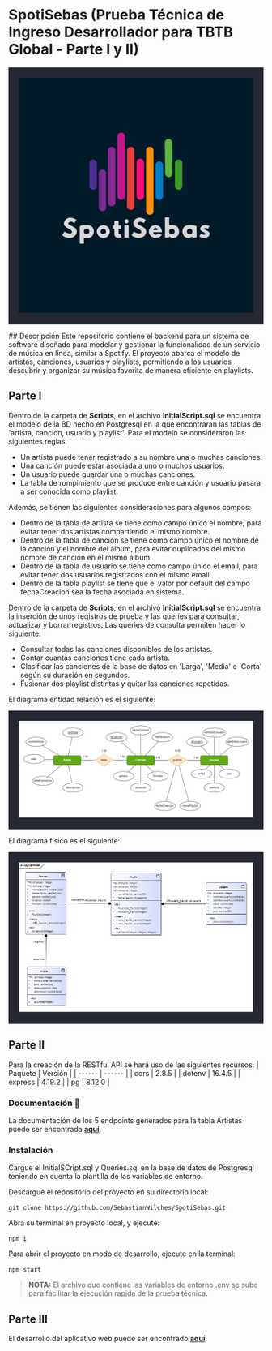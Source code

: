 # SpotiSebas (Prueba Técnica de Ingreso Desarrollador para TBTB Global - Parte I y II)
<p align="center" style="padding: 20px; background: #252832">
    <img src="https://github.com/SebastianWilches/SpotiSebas/blob/main/img/Header.png" alt="Header">
</p>
## Descripción
Este repositorio contiene el backend para un sistema de software diseñado para modelar y gestionar la funcionalidad de un servicio de música en línea, similar a Spotify. El proyecto abarca el modelo de artistas, canciones, usuarios y playlists, permitiendo a los usuarios descubrir y organizar su música favorita de manera eficiente en playlists.

## Parte I
Dentro de la carpeta de **Scripts**, en el archivo **InitialScript.sql** se encuentra el modelo de la BD hecho en Postgresql en la que encontraran las tablas de 'artista, cancion, usuario y playlist'. Para el modelo se consideraron las siguientes reglas:

- Un artista puede tener registrado a su nombre una o muchas canciones.
- Una canción puede estar asociada a uno o muchos usuarios.
- Un usuario puede guardar una o muchas canciones.
- La tabla de rompimiento que se produce entre canción y usuario pasara a ser conocida como playlist.

Además, se tienen las siguientes consideraciones para algunos campos:
- Dentro de la tabla de artista se tiene como campo único el nombre, para evitar tener dos artistas compartiendo el mismo nombre. 
- Dentro de la tabla de canción se tiene como campo único el nombre de la canción y el nombre del álbum, para evitar duplicados del mismo nombre de canción en el mismo álbum.
- Dentro de la tabla de usuario se tiene como campo único el email, para evitar tener dos usuarios registrados con el mismo email.
- Dentro de la tabla playlist se tiene que el valor por default del campo fechaCreacion sea la fecha asociada en sistema. 

Dentro de la carpeta de **Scripts**, en el archivo **InitialScript.sql** se encuentra la inserción de unos registros de prueba y las queries para consultar, actualizar y borrar registros. Las queries de consulta permiten hacer lo siguiente:
- Consultar todas las canciones disponibles de los artistas.
- Contar cuantas canciones tiene cada artista.
- Clasificar las canciones de la base de datos en 'Larga', 'Media' o 'Corta' según su duración en segundos.
- Fusionar dos playlist distintas y quitar las canciones repetidas.

El diagrama entidad relación es el siguiente:
<p align="center" style="padding: 20px; background: #252832">
    <img src="https://github.com/SebastianWilches/SpotiSebas/blob/main/scripts/DiagramaER.png" alt="DiagramaER">
</p>

El diagrama físico es el siguiente:
<p align="center" style="padding: 20px; background: #252832">
    <img src="https://github.com/SebastianWilches/SpotiSebas/blob/main/scripts/DiagramaFisico.png" alt="DiagramaFisico">
</p>

## Parte II
Para la creación de la RESTful API se hará uso de las siguientes recursos:
| Paquete | Versión |
| ------ | ------ |
| cors | 2.8.5 |
| dotenv | 16.4.5 |
| express | 4.19.2 |
| pg | 8.12.0 |

### Documentación 📕
La documentación de los 5 endpoints generados para la tabla Artistas puede ser encontrada [**aquí**](https://documenter.getpostman.com/view/20804832/2sA3XWdJjU).

### Instalación
Cargue el InitialSCript.sql y Queries.sql en la base de datos de Postgresql teniendo en cuenta la plantilla de las variables de entorno.


Descargue el repositorio del proyecto en su directorio local:
```
git clone https://github.com/SebastianWilches/SpotiSebas.git
```
Abra su terminal en proyecto local, y ejecute:
```
npm i
```
Para abrir el proyecto en modo de desarrollo, ejecute en la terminal:
```
npm start
```

> **NOTA:** El archivo que contiene las variables de entorno .env se sube para facilitar la ejecución rapida de la prueba técnica.
## Parte III
El desarrollo del aplicativo web puede ser encontrado [**aquí**](https://github.com/SebastianWilches/TBTB_Global-Parte3).